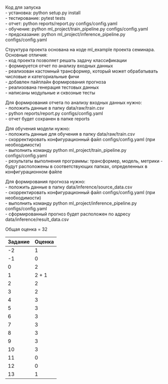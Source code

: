 Код для запуска
<br />- установка: python setup.py install
<br />- тестирование: pytest tests
<br />- отчет: python reports/report.py configs/config.yaml
<br />- обучение: python ml_project/train_pipeline.py configs/config.yaml
<br />- предсказание: python ml_project/inference_pipeline.py configs/config.yaml

Структура проекта основана на коде ml_example проекта семинара. Основные отличия:
<br />- код проекта позволяет решать задачу классификации 
<br />- формируется отчет по анализу входных данных
<br />- реализован кастомный трансформер, который может обрабатывать числовые и категориальные фичи
<br />- добавлен пайплайн формирования прогноза
<br />- реализована генерация тестовых данных 
<br />- написаны модульные и сквозные тесты

Для формирования отчета по анализу входных данных нужно:
<br />- положить данные в папку data/raw/train.csv
<br />- python reports/report.py configs/config.yaml
<br />- отчет будет сохранен в папке reports

Для обучения модели нужно:
<br />- положить данные для обучения в папку data/raw/train.csv
<br />- скорректировать конфигурационный файл configs/config.yaml (при необходимости)
<br />- выполнить команду python ml_project/train_pipeline.py configs/config.yaml
<br />- результаты выполнения программы: трансформер, модель, метрики - будут расположены в соответствующих папках, определенных в конфигурационном файле

Для формирования прогноза нужно:
<br />- положить данные в папку data/inference/source_data.csv
<br />- скорректировать конфигурационный файл configs/config.yaml (при необходимости)
<br />- выполнить команду python ml_project/inference_pipeline.py configs/config.yaml
<br />- сформированный прогноз будет расположен по адресу data/inference/result_data.csv

Общая оценка = 32

Задание|Оценка
--- | --- 
-2|1
-1|0
0|2
1|2 + 1
2|2
3|2
4|3
5|3
6|3
7|3
8|3
9|3
10|3
11|0
12|0
13|1



